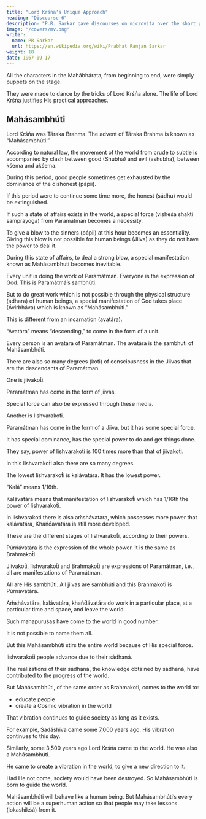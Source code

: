 ```yaml
---
title: "Lord Krśńa's Unique Approach"
heading: "Discourse 6"
description: "P.R. Sarkar gave discourses on microvita over the short period of two and a half years from December 1986 to June 1989 at the very end of His life."
image: "/covers/mv.png"
writer:
  name: PR Sarkar
  url: https://en.wikipedia.org/wiki/Prabhat_Ranjan_Sarkar
weight: 18
date: 1967-09-17
---
```




All the characters in the Mahábhárata, from beginning to end, were simply puppets on the stage. 

They were made to dance by the tricks of Lord Krśńa alone. The life of Lord Krśńa justifies His practical approaches. 

<!-- However, I shall put forth a few out of many examples. -->

## Mahásambhúti

Lord Krśńa was Táraka Brahma. The advent of Táraka Brahma is known as “Mahásambhúti.”

According to natural law, the movement of the world from crude to subtle is accompanied by clash between good (Shubha) and evil (ashubha), between kśema and akśema. 

During this period, good people sometimes get exhausted by the dominance of the dishonest (pápii).

If this period were to continue some time more, the honest (sádhu) would be extinguished. 

If such a state of affairs exists in the world, a special force (visheśa shakti samprayoga) from Paramátman becomes a necessity.

To give a blow to the sinners (pápii) at this hour becomes an essentiality. Giving this blow is not possible for human beings (Jiiva) as they do not have the power to deal it.

During this state of affairs, to deal a strong blow, a special manifestation known as Mahásambhuti becomes inevitable.

Every unit is doing the work of Paramátman. Everyone is the expression of God. This is Paramátmá’s sambhúti. 

But to do great work which is not possible through the physical structure (adhara) of human beings, a special manifestation of God takes place (Ávirbháva) which is known as “Mahásambhúti.”

This is different from an incarnation (avatára).

“Avatára” means “descending,” to come in the form of a unit.

Every person is an avatara of Paramátman. The avatára is the sambhuti of Mahásambhúti.

There are also so many degrees (kot́i) of consciousness in the Jiivas that are the descendants of Paramátman. 

One is jiivakot́i. 

Paramátman has come in the form of jiivas.

Special force can also be expressed through these media. 

Another is Iishvarakot́i. 

Paramátman has come in the form of a Jiiva, but it has some special force.

It has special dominance, has the special power to do and get things done.

They say, power of Iishvarakot́i is 100 times more than that of jiivakot́i.

In this Iishvarakot́i also there are so many degrees.

The lowest Iishvarakot́i is kalávatára. It has the lowest power.

“Kalá” means 1/16th.

Kalávatára means that manifestation of Iishvarakot́i which has 1/16th the power of Iishvarakot́i. 

In Iishvarakoti there is also aḿshávatara, which possesses more power that kalávatára, Khańd́avatára is still more developed. 

These are the different stages of Iishvarakot́i, according to their powers.

Púrńávatára is the expression of the whole power. It is the same as Brahmakot́i.

Jiivakot́i, Iishvarakot́i and Brahmakot́i are expressions of Paramátman, i.e., all are manifestations of Paramátman.

All are His sambhúti. All jiivas are sambhúti and this Brahmakot́i is Púrńávatára.

Aḿshávatára, kalávatára, khańd́ávatára do work in a particular place, at a particular time and space, and leave the world.

Such mahapuruśas have come to the world in good number.

It is not possible to name them all.

But this Mahásambhúti stirs the entire world because of His special force.

Iishvarakot́i people advance due to their sádhaná.

The realizations of their sádhaná, the knowledge obtained by sádhaná, have contributed to the progress of the world. 

But Mahásambhúti, of the same order as Brahmakot́i, comes to the world to:
- educate people
- create a Cosmic vibration in the world

That vibration continues to guide society as long as it exists.

For example, Sadáshiva came some 7,000 years ago. His vibration continues to this day.

Similarly, some 3,500 years ago Lord Krśńa came to the world. He was also a Mahásambhúti.

He came to create a vibration in the world, to give a new direction to it.

Had He not come, society would have been destroyed. So Mahásambhúti is born to guide the world.

Mahásambhúti will behave like a human being. But Mahásambhúti’s every action will be a superhuman action so that people may take lessons (lokashikśá) from it.

<!-- Let us give an example.  -->

